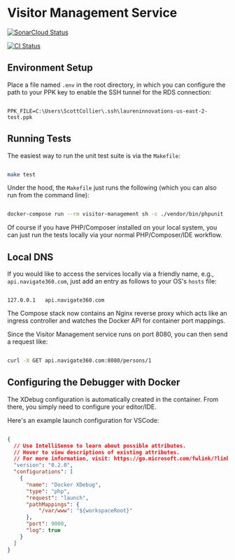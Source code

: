 # Visitor Management Service

[![SonarCloud Status](https://sonarcloud.io/api/project_badges/measure?project=ALICE-SaaS_visitor-management-service&metric=alert_status&token=3138a23fd3451991e83eda8940adb84e4fc30188)](https://sonarcloud.io/dashboard?id=ALICE-SaaS_visitor-management-service)

[![CI Status](https://github.com/ALICE-SaaS/visitor-management-service/workflows/CI/badge.svg)](https://github.com/ALICE-SaaS/visitor-management-service/actions)

## Environment Setup
Place a file named `.env` in the root directory, in which you can configure the path to your PPK key to enable the SSH tunnel for the RDS connection:

```env

PPK_FILE=C:\Users\ScottCollier\.ssh\laureninnovations-us-east-2-test.ppk

```

## Running Tests
The easiest way to run the unit test suite is via the `Makefile`:

```bash

make test

```

Under the hood, the `Makefile` just runs the following (which you can also run from the command line):

```bash

docker-compose run --rm visitor-management sh -c ./vendor/bin/phpunit

```

Of course if you have PHP/Composer installed on your local system, you can just run the tests locally via your normal PHP/Composer/IDE workflow.

## Local DNS
If you would like to access the services locally via a friendly name, e.g., `api.navigate360.com`, just add an entry as follows to your OS's `hosts` file:

```env

127.0.0.1   api.navigate360.com

```

The Compose stack now contains an Nginx reverse proxy which acts like an ingress controller and watches the Docker API for container port mappings.

Since the Visitor Management service runs on port 8080, you can then send a request like:

```bash

curl -X GET api.navigate360.com:8080/persons/1

```

## Configuring the Debugger with Docker
The XDebug configuration is automatically created in the container.  From there, you simply need to configure your editor/IDE.

Here's an example launch configuration for VSCode:

```json

{
  // Use IntelliSense to learn about possible attributes.
  // Hover to view descriptions of existing attributes.
  // For more information, visit: https://go.microsoft.com/fwlink/?linkid=830387
  "version": "0.2.0",
  "configurations": [
    {
      "name": "Docker XDebug",
      "type": "php",
      "request": "launch",
      "pathMappings": {
          "/var/www": "${workspaceRoot}"
      },
      "port": 9000,
      "log": true
    }
  ]
}

```
